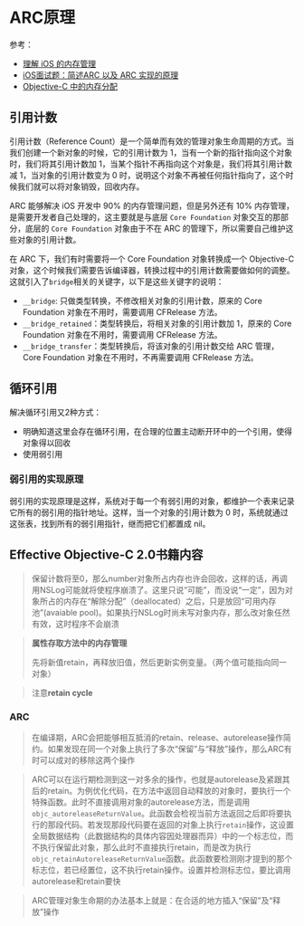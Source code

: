 # ARC原理

参考：

+ [理解 iOS 的内存管理](https://blog.devtang.com/2016/07/30/ios-memory-management/)
+ [iOS面试题：简述ARC 以及 ARC 实现的原理](https://my.oschina.net/u/4002983/blog/3102948)
+ [ Objective-C 中的内存分配](https://hit-alibaba.github.io/interview/iOS/ObjC-Basic/MM.html)



## 引用计数

引用计数（Reference Count）是一个简单而有效的管理对象生命周期的方式。当我们创建一个新对象的时候，它的引用计数为 1，当有一个新的指针指向这个对象时，我们将其引用计数加 1，当某个指针不再指向这个对象是，我们将其引用计数减 1，当对象的引用计数变为 0 时，说明这个对象不再被任何指针指向了，这个时候我们就可以将对象销毁，回收内存。

ARC 能够解决 iOS 开发中 90% 的内存管理问题，但是另外还有 10% 内存管理，是需要开发者自己处理的，这主要就是与底层 `Core Foundation` 对象交互的那部分，底层的 `Core Foundation` 对象由于不在 ARC 的管理下，所以需要自己维护这些对象的引用计数。



在 ARC 下，我们有时需要将一个 Core Foundation 对象转换成一个 Objective-C 对象，这个时候我们需要告诉编译器，转换过程中的引用计数需要做如何的调整。这就引入了`bridge`相关的关键字，以下是这些关键字的说明：

- `__bridge`: 只做类型转换，不修改相关对象的引用计数，原来的 Core Foundation 对象在不用时，需要调用 CFRelease 方法。
- `__bridge_retained`：类型转换后，将相关对象的引用计数加 1，原来的 Core Foundation 对象在不用时，需要调用 CFRelease 方法。
- `__bridge_transfer`：类型转换后，将该对象的引用计数交给 ARC 管理，Core Foundation 对象在不用时，不再需要调用 CFRelease 方法。



## 循环引用

解决循环引用又2种方式：

+ 明确知道这里会存在循环引用，在合理的位置主动断开环中的一个引用，使得对象得以回收
+ 使用弱引用



### 弱引用的实现原理

弱引用的实现原理是这样，系统对于每一个有弱引用的对象，都维护一个表来记录它所有的弱引用的指针地址。这样，当一个对象的引用计数为 0 时，系统就通过这张表，找到所有的弱引用指针，继而把它们都置成 nil。





## Effective Objective-C 2.0书籍内容

> 保留计数将至0，那么number对象所占内存也许会回收，这样的话，再调用NSLog可能就将使程序崩溃了。这里只说“可能”，而没说“一定”，因为对象所占的内存在“解除分配”（deallocated）之后，只是放回“可用内存池”(avaiable pool)。如果执行NSLog时尚未写对象内存，那么改对象任然有效，这时程序不会崩溃

> **属性存取方法中的内存管理**
>
> 先将新值retain，再释放旧值，然后更新实例变量。（两个值可能指向同一对象）

> 注意**retain cycle**



### ARC

> 在编译期，ARC会把能够相互抵消的retain、release、autorelease操作简约。如果发现在同一个对象上执行了多次“保留”与“释放”操作，那么ARC有时可以成对的移除这两个操作

> ARC可以在运行期检测到这一对多余的操作，也就是autorelease及紧跟其后的retain。为例优化代码，在方法中返回自动释放的对象时，要执行一个特殊函数。此时不直接调用对象的autorelease方法，而是调用`objc_autoreleaseReturnValue`。此函数会检视当前方法返回之后即将要执行的那段代码。若发现那段代码要在返回的对象上执行`retain`操作，这设置全局数据结构（此数据结构的具体内容因处理器而异）中的一个标志位，而不执行保留此对象，那么此时不直接执行retain，而是改为执行`objc_retainAutoreleaseReturnValue`函数。此函数要检测刚才提到的那个标志位，若已经置位，这不执行retain操作。设置并检测标志位，要比调用autorelease和retain要快

> ARC管理对象生命期的办法基本上就是：在合适的地方插入“保留”及“释放”操作